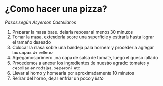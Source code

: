 # ¿Como hacer una pizza?

_Pasos según Anyerson Castellanos_

1. Preparar la masa base, dejarla reposar al menos 30 minutos
2. Tomar la masa, extenderla sobre una superficie y estirarla hasta lograr el tamaño deseado
3. Colocar la masa sobre una bandeja para hornear y proceder a agregar las capas de relleno
4. Agregamos primero una capa de salsa de tomate, luego el queso rallado
5. Procedemos a anexar los ingredientes de nuestro agrado: tomates y cebollas en rodajas, peperoni, etc
6. Llevar al horno y hornearla por aproximadamente 10 minutos
7. Retirar del horno, dejar enfriar un poco y _listo_
